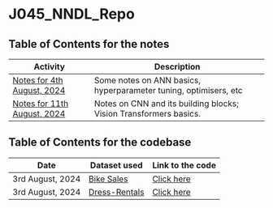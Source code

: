 # J045_NNDL_Repo

## Table of Contents for the notes

| Activity                                                      | Description                                                       |
| ------------------------------------------------------------- | ----------------------------------------------------------------- |
| [Notes for 4th August, 2024](Notes/Discussion_04_08_2024.MD)  | Some notes on ANN basics, hyperparameter tuning, optimisers, etc  |
| [Notes for 11th August, 2024](Notes/Discussion_11_08_2024.MD) | Notes on CNN and its building blocks; Vision Transformers basics. |

## Table of Contents for the codebase

| Date             | Dataset used                                                                                       | Link to the code                      |
| ---------------- | -------------------------------------------------------------------------------------------------- | ------------------------------------- |
| 3rd August, 2024 | [Bike Sales](https://www.kaggle.com/datasets/kristianbarnsley/peer-to-peer-dress-rental-prices)    | [Click here](Bike-Sales/code.ipynb)   |
| 3rd August, 2024 | [Dress-Rentals](https://www.kaggle.com/datasets/kristianbarnsley/peer-to-peer-dress-rental-prices) | [Click here](Dress-Rental/code.ipynb) |
